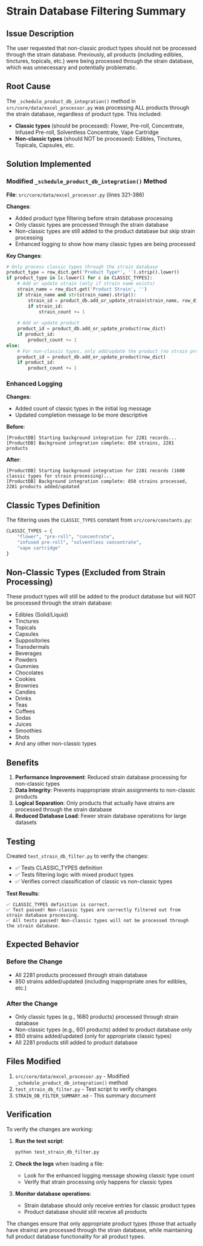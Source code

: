 # Strain Database Filtering Summary

## Issue Description

The user requested that non-classic product types should not be processed through the strain database. Previously, all products (including edibles, tinctures, topicals, etc.) were being processed through the strain database, which was unnecessary and potentially problematic.

## Root Cause

The `_schedule_product_db_integration()` method in `src/core/data/excel_processor.py` was processing ALL products through the strain database, regardless of product type. This included:

- **Classic types** (should be processed): Flower, Pre-roll, Concentrate, Infused Pre-roll, Solventless Concentrate, Vape Cartridge
- **Non-classic types** (should NOT be processed): Edibles, Tinctures, Topicals, Capsules, etc.

## Solution Implemented

### Modified `_schedule_product_db_integration()` Method

**File**: `src/core/data/excel_processor.py` (lines 321-386)

**Changes**:
- Added product type filtering before strain database processing
- Only classic types are processed through the strain database
- Non-classic types are still added to the product database but skip strain processing
- Enhanced logging to show how many classic types are being processed

**Key Changes**:
```python
# Only process classic types through the strain database
product_type = row_dict.get('Product Type*', '').strip().lower()
if product_type in [c.lower() for c in CLASSIC_TYPES]:
    # Add or update strain (only if strain name exists)
    strain_name = row_dict.get('Product Strain', '')
    if strain_name and str(strain_name).strip():
        strain_id = product_db.add_or_update_strain(strain_name, row_dict.get('Lineage', ''))
        if strain_id:
            strain_count += 1
    
    # Add or update product
    product_id = product_db.add_or_update_product(row_dict)
    if product_id:
        product_count += 1
else:
    # For non-classic types, only add/update the product (no strain processing)
    product_id = product_db.add_or_update_product(row_dict)
    if product_id:
        product_count += 1
```

### Enhanced Logging

**Changes**:
- Added count of classic types in the initial log message
- Updated completion message to be more descriptive

**Before**:
```
[ProductDB] Starting background integration for 2281 records...
[ProductDB] Background integration complete: 850 strains, 2281 products
```

**After**:
```
[ProductDB] Starting background integration for 2281 records (1680 classic types for strain processing)...
[ProductDB] Background integration complete: 850 strains processed, 2281 products added/updated
```

## Classic Types Definition

The filtering uses the `CLASSIC_TYPES` constant from `src/core/constants.py`:

```python
CLASSIC_TYPES = {
    "flower", "pre-roll", "concentrate",
    "infused pre-roll", "solventless concentrate",
    "vape cartridge"
}
```

## Non-Classic Types (Excluded from Strain Processing)

These product types will still be added to the product database but will NOT be processed through the strain database:

- Edibles (Solid/Liquid)
- Tinctures
- Topicals
- Capsules
- Suppositories
- Transdermals
- Beverages
- Powders
- Gummies
- Chocolates
- Cookies
- Brownies
- Candies
- Drinks
- Teas
- Coffees
- Sodas
- Juices
- Smoothies
- Shots
- And any other non-classic types

## Benefits

1. **Performance Improvement**: Reduced strain database processing for non-classic types
2. **Data Integrity**: Prevents inappropriate strain assignments to non-classic products
3. **Logical Separation**: Only products that actually have strains are processed through the strain database
4. **Reduced Database Load**: Fewer strain database operations for large datasets

## Testing

Created `test_strain_db_filter.py` to verify the changes:

- ✅ Tests CLASSIC_TYPES definition
- ✅ Tests filtering logic with mixed product types
- ✅ Verifies correct classification of classic vs non-classic types

**Test Results**:
```
✅ CLASSIC_TYPES definition is correct.
✅ Test passed! Non-classic types are correctly filtered out from strain database processing.
✅ All tests passed! Non-classic types will not be processed through the strain database.
```

## Expected Behavior

### Before the Change
- All 2281 products processed through strain database
- 850 strains added/updated (including inappropriate ones for edibles, etc.)

### After the Change
- Only classic types (e.g., 1680 products) processed through strain database
- Non-classic types (e.g., 601 products) added to product database only
- 850 strains added/updated (only for appropriate classic types)
- All 2281 products still added to product database

## Files Modified

1. `src/core/data/excel_processor.py` - Modified `_schedule_product_db_integration()` method
2. `test_strain_db_filter.py` - Test script to verify changes
3. `STRAIN_DB_FILTER_SUMMARY.md` - This summary document

## Verification

To verify the changes are working:

1. **Run the test script**:
   ```bash
   python test_strain_db_filter.py
   ```

2. **Check the logs** when loading a file:
   - Look for the enhanced logging message showing classic type count
   - Verify that strain processing only happens for classic types

3. **Monitor database operations**:
   - Strain database should only receive entries for classic product types
   - Product database should still receive all products

The changes ensure that only appropriate product types (those that actually have strains) are processed through the strain database, while maintaining full product database functionality for all product types. 
